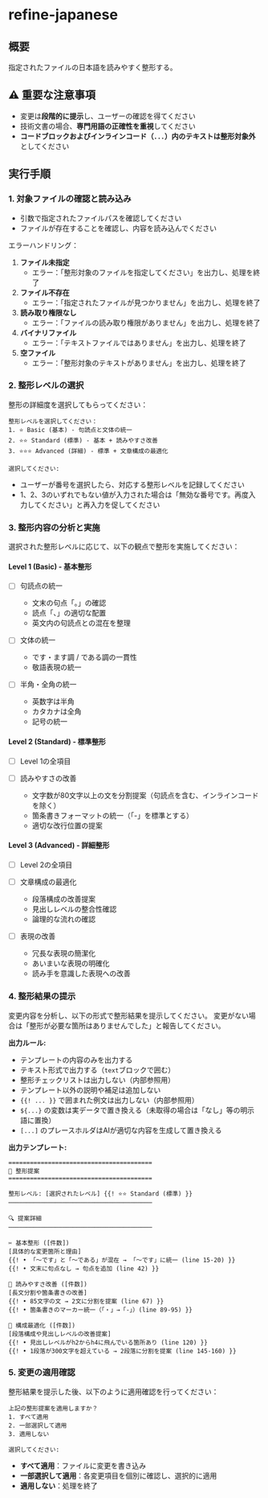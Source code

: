 # refine-japanese

## 概要

指定されたファイルの日本語を読みやすく整形する。

## ⚠️ 重要な注意事項

- 変更は**段階的に提示**し、ユーザーの確認を得てください
- 技術文書の場合、**専門用語の正確性を重視**してください
- **コードブロックおよびインラインコード（`...`）内のテキストは整形対象外**としてください

## 実行手順

### 1. 対象ファイルの確認と読み込み

- 引数で指定されたファイルパスを確認してください
- ファイルが存在することを確認し、内容を読み込んでください

エラーハンドリング：

1. **ファイル未指定**
   - エラー：「整形対象のファイルを指定してください」を出力し、処理を終了
2. **ファイル不存在**
   - エラー：「指定されたファイルが見つかりません」を出力し、処理を終了
3. **読み取り権限なし**
   - エラー：「ファイルの読み取り権限がありません」を出力し、処理を終了
4. **バイナリファイル**
   - エラー：「テキストファイルではありません」を出力し、処理を終了
5. **空ファイル**
   - エラー：「整形対象のテキストがありません」を出力し、処理を終了

### 2. 整形レベルの選択

整形の詳細度を選択してもらってください：

```text
整形レベルを選択してください：
1. ⭐ Basic (基本) - 句読点と文体の統一
2. ⭐⭐ Standard (標準) - 基本 + 読みやすさ改善
3. ⭐⭐⭐ Advanced (詳細) - 標準 + 文章構成の最適化

選択してください:
```

- ユーザーが番号を選択したら、対応する整形レベルを記録してください
- 1、2、3のいずれでもない値が入力された場合は「無効な番号です。再度入力してください」と再入力を促してください

### 3. 整形内容の分析と実施

選択された整形レベルに応じて、以下の観点で整形を実施してください：

#### Level 1 (Basic) - 基本整形

- [ ] 句読点の統一
  - 文末の句点「。」の確認
  - 読点「、」の適切な配置
  - 英文内の句読点との混在を整理

- [ ] 文体の統一
  - です・ます調 / である調の一貫性
  - 敬語表現の統一

- [ ] 半角・全角の統一
  - 英数字は半角
  - カタカナは全角
  - 記号の統一

#### Level 2 (Standard) - 標準整形

- [ ] Level 1の全項目

- [ ] 読みやすさの改善
  - 文字数が80文字以上の文を分割提案（句読点を含む、インラインコードを除く）
  - 箇条書きフォーマットの統一（「-」を標準とする）
  - 適切な改行位置の提案

#### Level 3 (Advanced) - 詳細整形

- [ ] Level 2の全項目

- [ ] 文章構成の最適化
  - 段落構成の改善提案
  - 見出しレベルの整合性確認
  - 論理的な流れの確認

- [ ] 表現の改善
  - 冗長な表現の簡潔化
  - あいまいな表現の明確化
  - 読み手を意識した表現への改善

### 4. 整形結果の提示

変更内容を分析し、以下の形式で整形結果を提示してください。
変更がない場合は「整形が必要な箇所はありませんでした」と報告してください。

**出力ルール:**

- テンプレートの内容のみを出力する
- テキスト形式で出力する（```text```ブロックで囲む）
- 整形チェックリストは出力しない（内部参照用）
- テンプレート以外の説明や補足は追加しない
- `{{! ... }}` で囲まれた例文は出力しない（内部参照用）
- `${...}` の変数は実データで置き換える（未取得の場合は「なし」等の明示語に置換）
- `[...]` のプレースホルダはAIが適切な内容を生成して置き換える

**出力テンプレート:**

```text
========================================
📝 整形提案
========================================

整形レベル: [選択されたレベル] {{! ⭐⭐ Standard (標準) }}
────────────────────────────────────────

🔍 提案詳細
────────────────────────────────────────

✂️ 基本整形 ([件数])
[具体的な変更箇所と理由]
{{! • 「〜です」と「〜である」が混在 → 「〜です」に統一 (line 15-20) }}
{{! • 文末に句点なし → 句点を追加 (line 42) }}

📐 読みやすさ改善 ([件数])
[長文分割や箇条書きの改善]
{{! • 85文字の文 → 2文に分割を提案 (line 67) }}
{{! • 箇条書きのマーカー統一（「・」→「-」）(line 89-95) }}

🎯 構成最適化 ([件数])
[段落構成や見出しレベルの改善提案]
{{! • 見出しレベルがh2からh4に飛んでいる箇所あり (line 120) }}
{{! • 1段落が300文字を超えている → 2段落に分割を提案 (line 145-160) }}
```

### 5. 変更の適用確認

整形結果を提示した後、以下のように適用確認を行ってください：

```text
上記の整形提案を適用しますか？
1. すべて適用
2. 一部選択して適用
3. 適用しない

選択してください:
```

- **すべて適用**：ファイルに変更を書き込み
- **一部選択して適用**：各変更項目を個別に確認し、選択的に適用
- **適用しない**：処理を終了
